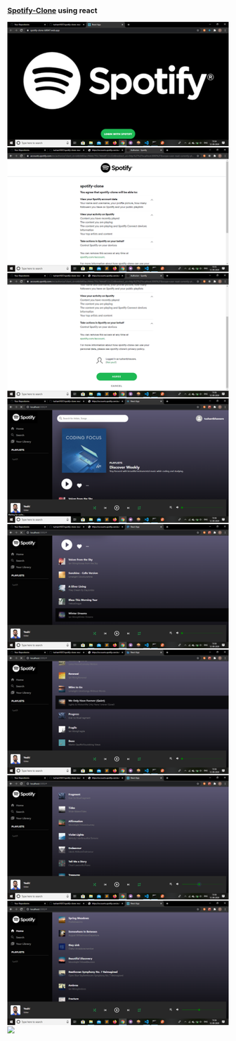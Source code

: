 ### [Spotify-Clone](https://spotify-clone-b8047.web.app) using react

<img src="https://github.com/tushant1037/spotify-clone/blob/master/Screenshot%20(96).png"/>
<img src="https://github.com/tushant1037/spotify-clone/blob/master/Screenshot%20(97).png"/>
<img src="https://github.com/tushant1037/spotify-clone/blob/master/Screenshot%20(98).png"/>
<img src="https://github.com/tushant1037/spotify-clone/blob/master/Screenshot%20(99).png"/>
<img src="https://github.com/tushant1037/spotify-clone/blob/master/Screenshot%20(100).png"/>
<img src="https://github.com/tushant1037/spotify-clone/blob/master/Screenshot%20(101).png"/>
<img src="https://github.com/tushant1037/spotify-clone/blob/master/Screenshot%20(102).png"/>
<img src="https://github.com/tushant1037/spotify-clone/blob/master/Screenshot%20(103).png"/>
<img src="https://github.com/tushant1037/spotify-clone/blob/master/Screenshot%20(104).png"/>

